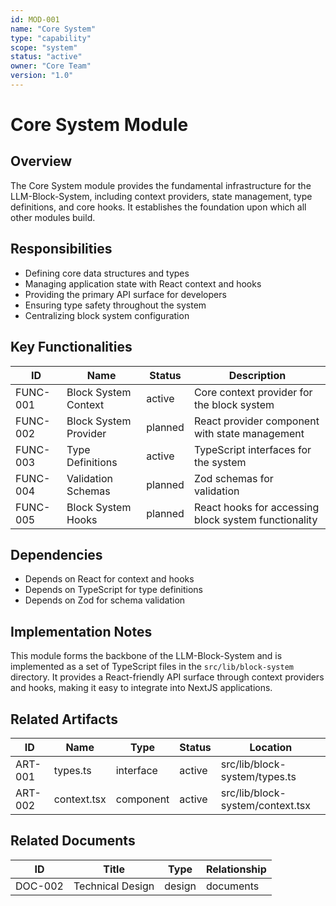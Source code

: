 ```yaml
---
id: MOD-001
name: "Core System"
type: "capability"
scope: "system"
status: "active"
owner: "Core Team"
version: "1.0"
---
```


# Core System Module

## Overview

The Core System module provides the fundamental infrastructure for the LLM-Block-System, including context providers, state management, type definitions, and core hooks. It establishes the foundation upon which all other modules build.

## Responsibilities

- Defining core data structures and types
- Managing application state with React context and hooks
- Providing the primary API surface for developers
- Ensuring type safety throughout the system
- Centralizing block system configuration

## Key Functionalities

| ID | Name | Status | Description |
|----|------|--------|-------------|
| FUNC-001 | Block System Context | active | Core context provider for the block system |
| FUNC-002 | Block System Provider | planned | React provider component with state management |
| FUNC-003 | Type Definitions | active | TypeScript interfaces for the system |
| FUNC-004 | Validation Schemas | planned | Zod schemas for validation |
| FUNC-005 | Block System Hooks | planned | React hooks for accessing block system functionality |

## Dependencies

- Depends on React for context and hooks
- Depends on TypeScript for type definitions
- Depends on Zod for schema validation

## Implementation Notes

This module forms the backbone of the LLM-Block-System and is implemented as a set of TypeScript files in the `src/lib/block-system` directory. It provides a React-friendly API surface through context providers and hooks, making it easy to integrate into NextJS applications.

## Related Artifacts

| ID | Name | Type | Status | Location |
|----|------|------|--------|----------|
| ART-001 | types.ts | interface | active | src/lib/block-system/types.ts |
| ART-002 | context.tsx | component | active | src/lib/block-system/context.tsx |

## Related Documents

| ID | Title | Type | Relationship |
|----|-------|------|-------------|
| DOC-002 | Technical Design | design | documents |